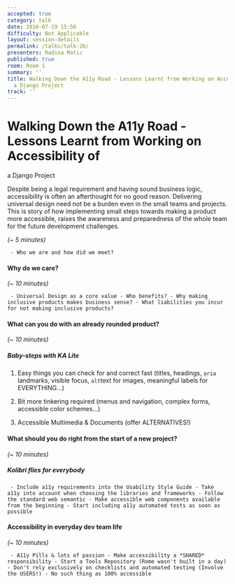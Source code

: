 ```yaml
---
accepted: true
category: talk
date: 2016-07-19 15:50
difficulty: Not Applicable
layout: session-details
permalink: /talks/talk-26/
presenters: Radina Matic
published: true
room: Room 1
summary: ''
title: Walking Down the A11y Road - Lessons Learnt from Working on Accessibility of
  a Django Project
track: ''
---
```


# Walking Down the A11y Road - Lessons Learnt from Working on Accessibility of
a Django Project

Despite being a legal requirement and having sound business logic,
accessibility is often an afterthought for no good reason. Delivering
universal design need not be a burden even in the small teams and projects.
This is story of how implementing small steps towards making a product more
accessible, raises the awareness and preparedness of the whole team for the
future development challenges.

_(~ 5 minutes)_



     - Who we are and how did we meet?


#### Why do we care?

_(~ 10 minutes)_



     - Universal Design as a core value - Who benefits? - Why making inclusive products makes business sense? - What liabilities you incur for not making inclusive products?


#### What can you do with an already rounded product?

_(~ 10 minutes)_

##### Baby-steps with KA Lite

  1. Easy things you can check for and correct fast (titles, headings, `aria` landmarks, visible focus, `alt`text for images, meaningful labels for EVERYTHING...)

  2. Bit more tinkering required (menus and navigation, complex forms, accessible color schemes...)

  3. Accessible Multimedia &amp; Documents (offer ALTERNATIVES!)

#### What should you do right from the start of a new project?

_(~ 10 minutes)_

##### Kolibri flies for everybody



     - Include a11y requirements into the Usability Style Guide - Take a11y into account when choosing the libraries and frameworks - Follow the standard web semantic - Make accessible web components available from the beginning - Start including a11y automated tests as soon as possible


#### Accessibility in everyday dev team life

_(~ 10 minutes)_



     - A11y Pills & lots of passion - Make accessibility a *SHARED* responsibility - Start a Tools Repository (Rome wasn't built in a day) - Don't rely exclusively on checklists and automated testing (Involve the USERS!) - No such thing as 100% accessible